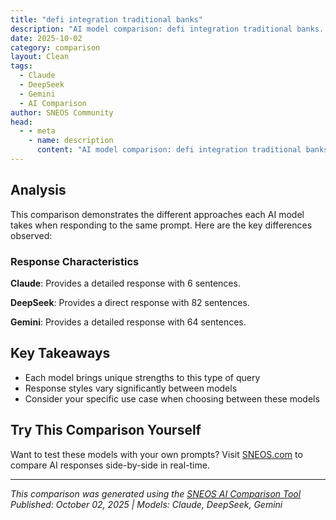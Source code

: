 ```yaml
---
title: "defi integration traditional banks"
description: "AI model comparison: defi integration traditional banks..."
date: 2025-10-02
category: comparison
layout: Clean
tags:
  - Claude
  - DeepSeek
  - Gemini
  - AI Comparison
author: SNEOS Community
head:
  - - meta
    - name: description
      content: "AI model comparison: defi integration traditional banks..."
---
```


<ChatComparison
  title="defi integration traditional banks"
  prompt="defi integration traditional banks"
  :responses='{"Claude": "# DeFi Integration with Traditional Banks: Current State and Future\n\n## Current Integration Trends\n\n### **Pilot Programs \u0026 Partnerships**\n- **JPMorgan**: JPM Coin for institutional settlements\n- **Goldman Sachs**: Crypto trading desk and custody services\n- **BNY Mellon**: Digital asset custody and settlement\n- **Societe Generale**: Blockchain bond issuance on public networks\n\n### **Key Integration Areas**\n\n#### 1. **Custody Services**\n- Banks offering crypto/DeFi asset custody\n- Institutional-grade security for digital assets\n- Regulatory-compliant storage solutions\n\n#### 2. **Payment Rails**\n- Stablecoin integration for cross-border payments\n- CBDC development and testing\n- Blockchain-based settlement systems\n\n#### 3. **Trading \u0026 Market Making**\n- Crypto trading desks\n- Liquidity provision to DeFi protocols\n- Institutional DeFi access platforms\n\n## Benefits for Traditional Banks\n\n### **Operational Efficiency**\n- 24/7 automated operations\n- Reduced settlement times\n- Lower transaction costs\n- Programmable compliance\n\n### **New Revenue Streams**\n- DeFi yield farming opportunities\n- Tokenization services\n- Blockchain consulting\n- Custody fee income\n\n### **Competitive Advantage**\n- Attracting crypto-native clients\n- Innovation leadership\n- Future-proofing business models\n\n## Challenges \u0026 Barriers\n\n### **Regulatory Compliance**\n- Unclear regulatory frameworks\n- AML/KYC requirements\n- Capital adequacy rules\n- Cross-jurisdictional complications\n\n### **Technical Hurdles**\n- Legacy system integration\n- Scalability concerns\n- Smart contract risks\n- Cybersecurity vulnerabilities\n\n### **Cultural Resistance**\n- Risk-averse institutional culture\n- Lack of blockchain expertise\n- Board-level skepticism\n- Regulatory uncertainty concerns\n\n## Implementation Strategies\n\n### **Gradual Integration Approach**\n\n#### **Phase 1: Research \u0026 Development**\n- Blockchain proof-of-concepts\n- Small-scale pilot programs\n- Staff education and training\n- Regulatory engagement\n\n#### **Phase 2: Controlled Deployment**\n- Limited DeFi service offerings\n- Select client pilot programs\n- Partnership with DeFi protocols\n- Risk management framework development\n\n#### **Phase 3: Full Integration**\n- Comprehensive DeFi product suite\n- White-label DeFi solutions\n- Direct protocol participation\n- Native blockchain infrastructure\n\n## Regulatory Landscape\n\n### **Current Developments**\n- **EU**: MiCA regulation implementation\n- **US**: Clarity on stablecoin regulations\n- **UK**: Digital asset framework development\n- **Asia**: Varying approaches (Singapore liberal, China restrictive)\n\n### **Key Regulatory Requirements**\n- Capital adequacy for crypto exposures\n- Operational resilience standards\n- Consumer protection measures\n- Systemic risk assessments\n\n## Future Outlook\n\n### **Short-term (1-2 years)**\n- Increased stablecoin adoption\n- More custody service offerings\n- CBDC pilot expansions\n- Enhanced crypto trading services\n\n### **Medium-term (3-5 years)**\n- Direct DeFi protocol integration\n- Tokenized traditional assets\n- Hybrid CeDeFi platforms\n- Regulatory clarity emergence\n\n### **Long-term (5\u002B years)**\n- Fully integrated blockchain banking\n- Native DeFi bank offerings\n- Traditional banking transformation\n- Potential banking disintermediation\n\n## Best Practices for Banks\n\n### **Risk Management**\n- Comprehensive due diligence on DeFi protocols\n- Smart contract auditing requirements\n- Liquidity risk assessment\n- Operational risk frameworks\n\n### **Strategic Partnerships**\n- Collaborate with established DeFi protocols\n- Partner with blockchain infrastructure providers\n- Engage with regulatory technology firms\n- Build fintech acquisition pipelines\n\n### **Technology Infrastructure**\n- Invest in blockchain-compatible systems\n- Develop API integration capabilities\n- Implement robust cybersecurity measures\n- Build internal blockchain expertise\n\n## Conclusion\n\nDeFi integration represents both a significant opportunity and challenge for traditional banks. Success will depend on careful strategic planning, regulatory compliance, and gradual implementation while maintaining existing strengths in risk management and customer service.\n\nThe banks that successfully navigate this transition will likely emerge as leaders in the next generation of financial services, while those that resist may face increasing competitive pressure from native DeFi and crypto-first institutions.", "DeepSeek": "Of course. This is one of the most significant and evolving trends in finance. The integration of Decentralized Finance (DeFi) with traditional banks is not a matter of *if* but *how* and *when*.\n\nHere\u2019s a comprehensive breakdown of DeFi integration with traditional banks, covering the drivers, models, challenges, and real-world examples.\n\n### The Core Motivation: Why Are Banks Interested?\n\nTraditional banks are exploring DeFi integration for several compelling reasons:\n\n1. **Efficiency and Cost Reduction:** DeFi operates on automated smart contracts, removing intermediaries for processes like settlements, clearing, and compliance (via \u0022DeFi\u0022 legos). This can drastically reduce back-office costs and transaction times from days to minutes.\n2. **New Revenue Streams:** Banks can offer new products like crypto-backed lending, staking-as-a-service, or access to higher-yield DeFi protocols to their clients, generating fee-based income.\n3. **Competitive Pressure:** The rise of FinTech and CeFi (Centralized Finance) platforms (like Coinbase, Binance) is threatening banks\u0027 dominance. Integrating DeFi allows them to retain and attract a new generation of customers.\n4. **Innovation and Modernization:** DeFi represents a technological leap. Banks risk becoming obsolete if they don\u0027t adopt the underlying blockchain technology to modernize their infrastructure.\n5. **Transparency and Security:** While not without its risks, the transparent and immutable nature of blockchain can enhance audit trails and reduce certain types of fraud.\n\n---\n\n### Models of Integration: How Is It Happening?\n\nIntegration is occurring on a spectrum, from cautious exploration to full-scale adoption.\n\n#### 1. The \u0022Cautious On-Ramp\u0022 Model (Custody and Trading)\nThis is the most common starting point. Banks act as a regulated gateway between the traditional financial world and digital assets.\n* **Custodial Services:** Banks like **BNY Mellon** and **J.P. Morgan** offer secure custody for digital assets (cryptocurrencies, tokenized securities) for their institutional clients.\n* **Trading and Execution:** Banks like **Goldman Sachs** and **Morgan Stanley** provide access to cryptocurrency trading and derivatives for their wealth management clients.\n\n#### 2. The \u0022Bank-as-a-Verifier\u0022 Model (Tokenized Assets)\nBanks use their trusted position to bring real-world assets (RWAs) onto the blockchain.\n* **Tokenization:** A bank can tokenize assets like bonds, equities, or real estate. The bank remains the legal issuer and custodian of the underlying asset, while the token represents ownership on a blockchain. This unlocks 24/7 trading, fractional ownership, and faster settlement.\n* **Example:** **Soci\u00E9t\u00E9 G\u00E9n\u00E9rale** issued a digital bond on the Ethereum blockchain as a security token.\n\n#### 3. The \u0022Infrastructure Builder\u0022 Model (Private \u0026 Permissioned Blockchains)\nInstead of using public DeFi protocols, banks build their own controlled versions.\n* **Permissioned DeFi:** Banks create private blockchain networks where only vetted participants (other banks, institutional clients) can operate. This allows them to use DeFi concepts like automated market makers (AMMs) and lending pools without the regulatory uncertainty of public mainnets.\n* **Example:** **J.P. Morgan\u0027s Onyx** uses a permissioned blockchain (a variant of Ethereum) for intraday repo transactions, processing billions of dollars daily.\n\n#### 4. The \u0022Strategic Partnership\u0022 Model\nBanks partner with established crypto/DeFi native companies to leverage their expertise.\n* **Example:** A traditional bank might partner with a company like **Fireblocks** (crypto infrastructure) or **Aave Arc** (DeFi lending protocol) to offer white-labeled DeFi services to their clients in a compliant manner.\n\n#### 5. The \u0022Full Hybrid\u0022 Model (The Future Vision)\nThis is the end goal for many: a seamless integration where a bank\u0027s customer can move between traditional and decentralized services within a single interface.\n* A user could use their bank app to:\n * Take out a mortgage (traditional finance).\n * Use a portion of their stock portfolio as collateral in a DeFi lending protocol to get a flash loan (DeFi).\n * Use that loan for a time-sensitive investment.\n\n---\n\n### Major Challenges and Hurdles\n\nThis integration is not smooth sailing. Significant obstacles remain:\n\n1. **Regulatory Uncertainty:** This is the single biggest barrier. Regulators worldwide are still grappling with how to classify DeFi activities (Are they securities? Who is liable?). Banks operate in a highly regulated environment and cannot take the risks that DeFi natives can.\n2. **Technological Complexity:** Blockchain technology is fundamentally different from traditional banking IT. Banks face a steep learning curve and require significant investment in new talent and systems.\n3. **Scalability and Interoperability:** Public blockchains like Ethereum can be slow and expensive. Banks need high-throughput, low-cost networks that can also communicate with each other (interoperability).\n4. **Security Risks:** While blockchain itself is secure, the ecosystem is rife with risks like smart contract bugs, oracle manipulation, and key management failures. A single hack could be catastrophic for a bank\u0027s reputation.\n5. **Cultural Clash:** The decentralized, open-source, and permissionless ethos of DeFi is at odds with the centralized, proprietary, and permissioned culture of traditional banking.\n\n---\n\n### Real-World Examples and Initiatives\n\n* **J.P. Morgan:** A leader in this space with **Onyx Digital Assets**, processing billions in daily transactions. They have also executed DeFi trades on a public blockchain (Polygon).\n* **BNY Mellon:** Launched a digital asset custody unit, recognizing digital assets as an emerging asset class alongside traditional stocks and bonds.\n* **HSBC:** Recently launched a tokenized gold product for investors in Hong Kong, representing ownership in physical gold stored in a London vault.\n* **Standard Chartered:** Heavily invested in the crypto space through its SC Ventures arm, including launching a crypto brokerage and exchange.\n* **BNP Paribas:** Has been exploring tokenization of money market funds and investing in blockchain infrastructure companies.\n\n### The Future Outlook\n\nThe future will likely be **hybrid and multi-chain**. We will see:\n\n* **The Rise of Institutional DeFi (I-Defi):** Permissioned versions of DeFi protocols that comply with KYC/AML laws, running on both private and eventually public blockchains with privacy layers.\n* **Tokenization of Everything:** The most impactful use case. Everything from bonds and stocks to real estate and invoices will be represented as tokens on a blockchain, creating a unified global financial market.\n* **Banks as Node Operators \u0026 Validators:** Banks will run nodes and participate in the consensus of both private and public networks, becoming integral to the infrastructure itself.\n\nIn conclusion, traditional banks are not trying to *become* DeFi. They are strategically **integrating its principles and technologies** to create a more efficient, modern, and competitive financial system. The journey is complex and fraught with challenges, but the potential rewards in cost savings, new revenue, and future relevance are too significant to ignore.", "Gemini": "DeFi (Decentralized Finance) integration with traditional banks is a hot topic, and a complex one. Here\u0027s a breakdown of the key aspects, challenges, and potential paths forward:\n\n**Why Integrate DeFi with Traditional Banks?**\n\n* **Access to New Markets and Revenue Streams:** DeFi offers new opportunities for banks to participate in lending, borrowing, trading, and yield farming.\n* **Improved Efficiency and Transparency:** DeFi can automate processes, reduce intermediaries, and increase transparency in financial transactions.\n* **Enhanced Customer Experience:** DeFi can provide customers with access to innovative financial products and services, such as decentralized lending and yield-bearing accounts.\n* **Attracting a Younger Demographic:** DeFi resonates with tech-savvy individuals who are interested in decentralized and permissionless finance.\n* **Competitive Pressure:** Banks are facing increasing competition from FinTech companies and DeFi platforms. Integrating DeFi can help them stay competitive.\n* **Financial Inclusion:** DeFi can potentially extend financial services to underserved populations who may not have access to traditional banking.\n\n**Potential Approaches to Integration**\n\nSeveral approaches are being explored:\n\n1. **Custody Solutions:**\n * Banks could offer custody services for crypto assets, allowing customers to securely store their digital currencies. This is a relatively low-risk entry point.\n * Partnerships with existing crypto custodians are common.\n2. **Wrapped Assets and Tokenization:**\n * Banks can create \u0022wrapped\u0022 versions of traditional assets (e.g., tokenized securities, stablecoins backed by fiat currency) that can be used within DeFi protocols.\n * This allows traditional assets to participate in DeFi markets and access DeFi liquidity.\n3. **DeFi Protocol Integration (Permissioned DeFi):**\n * Banks can build or participate in permissioned (private or consortium) DeFi protocols.\n * These protocols offer the benefits of DeFi (automation, transparency) while maintaining regulatory compliance and control.\n4. **Hybrid Solutions:**\n * Combine elements of traditional finance and DeFi to create new products and services.\n * For example, a bank could offer a DeFi-powered lending platform that complies with KYC/AML regulations.\n5. **API Integration:**\n * Banks can use APIs (Application Programming Interfaces) to connect to DeFi protocols and exchange data.\n * This allows banks to offer DeFi services to their customers through existing banking platforms.\n6. **Investing in DeFi Companies:**\n * Banks can invest in or acquire DeFi companies to gain access to their technology and expertise.\n\n**Challenges to Integration**\n\nThe integration of DeFi and traditional banks faces significant hurdles:\n\n* **Regulatory Uncertainty:** DeFi is a relatively new and rapidly evolving space, and regulators are still grappling with how to regulate it. Clear regulatory frameworks are needed to provide banks with certainty and guidance.\n* **KYC/AML Compliance:** DeFi\u0027s decentralized and often pseudonymous nature makes it challenging to comply with Know Your Customer (KYC) and Anti-Money Laundering (AML) regulations.\n* **Security Risks:** DeFi protocols are vulnerable to hacks and exploits, which can result in significant financial losses. Banks need to implement robust security measures to protect their assets and their customers.\n* **Scalability Issues:** Some DeFi protocols have limited scalability, which can hinder their ability to handle large transaction volumes.\n* **Interoperability Challenges:** Different DeFi protocols often operate in silos, making it difficult to seamlessly integrate them with traditional banking systems.\n* **Volatility of Crypto Assets:** The volatility of cryptocurrencies can make it difficult for banks to manage risk and maintain capital requirements.\n* **Lack of Standardization:** The lack of standardization in DeFi protocols and data formats can create integration challenges.\n* **Technical Complexity:** DeFi can be technically complex, requiring banks to invest in new technology and expertise.\n* **Organizational Culture:** Traditional banks often have a conservative culture that may be resistant to change and innovation. They need to adapt and embrace new technologies to effectively integrate DeFi.\n* **Legacy Systems:** Outdated banking infrastructure can hinder integration with DeFi. Banks need to modernize their systems to support DeFi technologies.\n* **Smart Contract Risk:** Auditing and ensuring the security of smart contracts are crucial. Bugs in smart contracts can lead to exploits and loss of funds.\n* **Oracle Manipulation:** DeFi protocols often rely on oracles (data feeds) to provide real-world information. Manipulation of oracles can lead to inaccurate data and financial losses.\n\n**Examples of DeFi Integration Efforts**\n\n* **SIX Digital Exchange (SDX):** The Swiss stock exchange is building a digital asset platform that integrates traditional finance and DeFi.\n* **Societe Generale Forge:** The digital asset division of Societe Generale has been involved in issuing tokenized securities and experimenting with DeFi protocols.\n* **JPMorgan Chase Onyx:** JPMorgan\u0027s blockchain unit is exploring the use of blockchain and DeFi for payments and other financial services.\n* **Numerous Custody Solutions:** Many banks partner with or have developed internal crypto custody solutions.\n* **Paxos:** Providing tokenization and stablecoin infrastructure to banks.\n\n**The Future of DeFi and Traditional Banking**\n\nThe integration of DeFi and traditional banking is likely to be a gradual process. We are seeing the early stages of experimentation and exploration. Over time, as regulations become clearer and technology matures, we can expect to see more widespread adoption of DeFi by traditional banks. The future likely involves:\n\n* **Increased Regulatory Clarity:** Regulators will need to provide clear and consistent guidance on how DeFi can be integrated into the traditional financial system.\n* **Development of Institutional-Grade DeFi Infrastructure:** More robust and secure DeFi infrastructure will be needed to support institutional adoption.\n* **Greater Standardization:** The development of industry standards will facilitate interoperability and reduce integration costs.\n* **Hybrid Models:** Hybrid models that combine the best of traditional finance and DeFi are likely to emerge.\n* **Focus on Specific Use Cases:** Banks are likely to focus on specific use cases where DeFi can provide the most value, such as lending, borrowing, and payments.\n\n**In Summary**\n\nDeFi offers significant potential benefits for traditional banks, but integration faces substantial challenges. Successful integration will require careful planning, a strong understanding of DeFi technology, and a proactive approach to regulatory compliance. It is a journey that requires collaboration between banks, DeFi developers, and regulators. The future of finance will likely involve a blend of traditional and decentralized systems, creating a more efficient, transparent, and inclusive financial ecosystem.\n"}' 
  published-date="10:41"
/>

## Analysis

This comparison demonstrates the different approaches each AI model takes when responding to the same prompt. Here are the key differences observed:

### Response Characteristics

**Claude**: Provides a detailed response with 6 sentences. 

**DeepSeek**: Provides a direct response with 82 sentences. 

**Gemini**: Provides a detailed response with 64 sentences. 

## Key Takeaways

- Each model brings unique strengths to this type of query
- Response styles vary significantly between models
- Consider your specific use case when choosing between these models

## Try This Comparison Yourself

Want to test these models with your own prompts? Visit [SNEOS.com](https://sneos.com) to compare AI responses side-by-side in real-time.

---

*This comparison was generated using the [SNEOS AI Comparison Tool](https://sneos.com)*
*Published: October 02, 2025 | Models: Claude, DeepSeek, Gemini*
